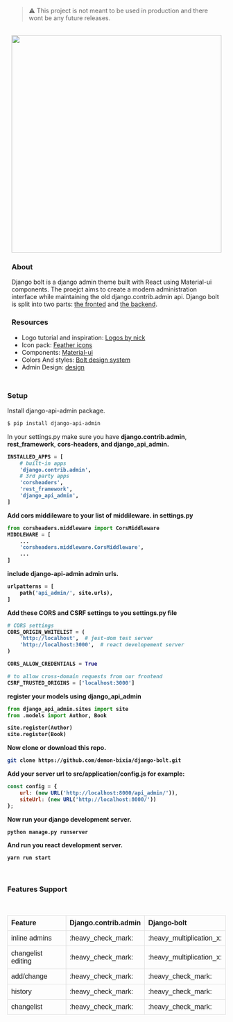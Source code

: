 <div style="padding:10px;">

<br/>

> :warning: This project is not meant to be used in production and there wont be any future releases.  

<br/>

<img src="src/assets/vectors/cover.svg" style="width:100%; height:500px;">


### About

<p>
Django bolt is a django admin theme built with React using Material-ui
components. The proejct aims to create a modern administration interface
while maintaining the old django.contrib.admin api.
Django bolt is split into two parts: <a href="https://github.com/demon-bixia/django-bolt">the fronted</a> 
and <a href="https://github.com/demon-bixia/django-api-admin">the backend</a>.
</p>

### Resources

* Logo tutorial and inspiration: <a href="https://www.youtube.com/watch?v=drUsOJQfFZM&ab_channel=LogosByNick">Logos by
  nick</a>
* Icon pack: <a href="https://feathericons.com/">Feather icons</a>
* Components: <a href="https://mui.com/">Material-ui</a>
* Colors And styles: <a href="https://www.figma.com/file/iDvC7g040k6XswfIaX5xzg/Django-bolt-admin?node-id=0%3A1">Bolt design system</a>
* Admin Design: <a href="https://www.figma.com/file/iDvC7g040k6XswfIaX5xzg/Django-bolt-admin?node-id=5%3A54">design </a>
</div>

### Setup

<p>Install django-api-admin package.</p>

```bash
$ pip install django-api-admin
```

<p>In your settings.py make sure you have <b>django.contrib.admin</b>, <b>rest_framework</b>,
<b>cors-headers<b>, and
<b>django_api_admin</b>.</p>

```python
INSTALLED_APPS = [
    # built-in apps
    'django.contrib.admin',
    # 3rd party apps
    'corsheaders',
    'rest_framework',
    'django_api_admin',
]
```

<p>Add cors middileware to your list of middileware. in settings.py</p>

```python
from corsheaders.middleware import CorsMiddleware
MIDDLEWARE = [
    ...
    'corsheaders.middleware.CorsMiddleware',
    ...
]
```

<p>include django-api-admin admin urls.</p>

```python
urlpatterns = [
    path('api_admin/', site.urls),
]
```

<p>Add these CORS and CSRF settings to you settings.py file</p>

```python
# CORS settings
CORS_ORIGIN_WHITELIST = (
    'http://localhost',  # jest-dom test server
    'http://localhost:3000',  # react developement server
)

CORS_ALLOW_CREDENTIALS = True

# to allow cross-domain requests from our frontend
CSRF_TRUSTED_ORIGINS = ['localhost:3000']
```

<p>register your models using django_api_admin</p>

```python
from django_api_admin.sites import site
from .models import Author, Book

site.register(Author)
site.register(Book)
```


<p>Now clone or download this repo.</p>

```bash
git clone https://github.com/demon-bixia/django-bolt.git
```

<p>Add your server url to src/application/config.js for example:</p>

```javascript
const config = {
    url: (new URL('http://localhost:8000/api_admin/')),
    siteUrl: (new URL('http://localhost:8000/'))
};
```

<p>Now run your django development server.</p>

```bash
python manage.py runserver
```

<p>And run you react development server.</p>

```bash
yarn run start
```

<br/>

### Features Support

<br/>

<table style="font-family: arial, sans-serif;  border-collapse: collapse;  width: 100%;">
  <tr>
    <th style="border: 1px solid #dddddd;text-align: left;  padding: 8px;">Feature</th>
    <th style="border: 1px solid #dddddd;text-align: left;  padding: 8px;">Django.contrib.admin</th>
    <th style="border: 1px solid #dddddd;text-align: left;  padding: 8px;">Django-bolt</th>
  </tr>
  
  <tr>
    <td style="border: 1px solid #dddddd;text-align: left;  padding: 8px;">inline admins</td>
    <td style="border: 1px solid #dddddd;text-align: left;  padding: 8px;">:heavy_check_mark:</td>
    <td style="border: 1px solid #dddddd;text-align: left;  padding: 8px;">:heavy_multiplication_x:</td>
  </tr>

  <tr>
    <td style="border: 1px solid #dddddd;text-align: left;  padding: 8px;">changelist editing</td>
    <td style="border: 1px solid #dddddd;text-align: left;  padding: 8px;">:heavy_check_mark:</td>
    <td style="border: 1px solid #dddddd;text-align: left;  padding: 8px;">:heavy_multiplication_x:</td>
  </tr>

  <tr>
    <td style="border: 1px solid #dddddd;text-align: left;  padding: 8px;">add/change</td>
    <td style="border: 1px solid #dddddd;text-align: left;  padding: 8px;">:heavy_check_mark:</td>
    <td style="border: 1px solid #dddddd;text-align: left;  padding: 8px;">:heavy_check_mark:</td>
  </tr>

  <tr>
    <td style="border: 1px solid #dddddd;text-align: left;  padding: 8px;">history</td>
    <td style="border: 1px solid #dddddd;text-align: left;  padding: 8px;">:heavy_check_mark:</td>
    <td style="border: 1px solid #dddddd;text-align: left;  padding: 8px;">:heavy_check_mark:</td>
  </tr>

  <tr>
    <td style="border: 1px solid #dddddd;text-align: left;  padding: 8px;">changelist</td>
    <td style="border: 1px solid #dddddd;text-align: left;  padding: 8px;">:heavy_check_mark:</td>
    <td style="border: 1px solid #dddddd;text-align: left;  padding: 8px;">:heavy_check_mark:</td>
  </tr>
</table>
